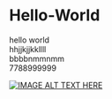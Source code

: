 # Hello-World
hello world  
hhjjkjjkkllll  
bbbbnmmnmm  
7788999999  

[![IMAGE ALT TEXT HERE](  https://i.ytimg.com/vi/SNN4s4HEaW4//0.jpg)](https://youtu.be/SNN4s4HEaW4)


